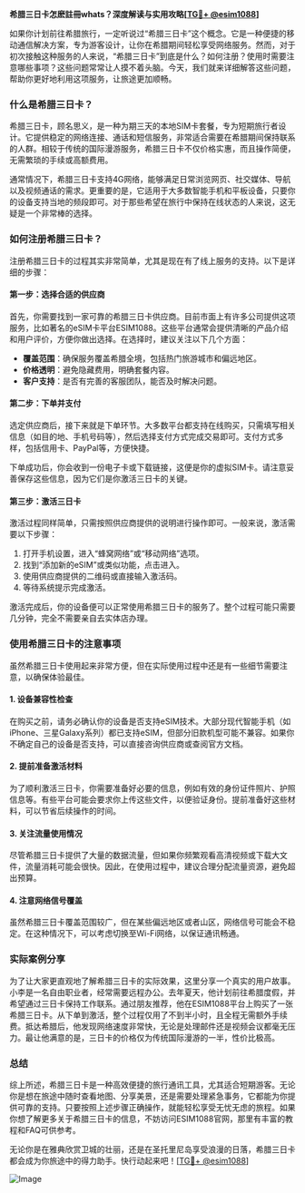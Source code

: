 **希腊三日卡怎麽註冊whats？深度解读与实用攻略[[TG💪+ @esim1088](https://t.me/s/esim1088)]**

如果你计划前往希腊旅行，一定听说过“希腊三日卡”这个概念。它是一种便捷的移动通信解决方案，专为游客设计，让你在希腊期间轻松享受网络服务。然而，对于初次接触这种服务的人来说，“希腊三日卡”到底是什么？如何注册？使用时需要注意哪些事项？这些问题常常让人摸不着头脑。今天，我们就来详细解答这些问题，帮助你更好地利用这项服务，让旅途更加顺畅。

### 什么是希腊三日卡？

希腊三日卡，顾名思义，是一种为期三天的本地SIM卡套餐，专为短期旅行者设计。它提供稳定的网络连接、通话和短信服务，非常适合需要在希腊期间保持联系的人群。相较于传统的国际漫游服务，希腊三日卡不仅价格实惠，而且操作简便，无需繁琐的手续或高额费用。

通常情况下，希腊三日卡支持4G网络，能够满足日常浏览网页、社交媒体、导航以及视频通话的需求。更重要的是，它适用于大多数智能手机和平板设备，只要你的设备支持当地的频段即可。对于那些希望在旅行中保持在线状态的人来说，这无疑是一个非常棒的选择。

### 如何注册希腊三日卡？

注册希腊三日卡的过程其实非常简单，尤其是现在有了线上服务的支持。以下是详细的步骤：

#### 第一步：选择合适的供应商

首先，你需要找到一家可靠的希腊三日卡供应商。目前市面上有许多公司提供这项服务，比如著名的eSIM卡平台ESIM1088。这些平台通常会提供清晰的产品介绍和用户评价，方便你做出选择。在选择时，建议关注以下几个方面：
- **覆盖范围**：确保服务覆盖希腊全境，包括热门旅游城市和偏远地区。
- **价格透明**：避免隐藏费用，明确套餐内容。
- **客户支持**：是否有完善的客服团队，能否及时解决问题。

#### 第二步：下单并支付

选定供应商后，接下来就是下单环节。大多数平台都支持在线购买，只需填写相关信息（如目的地、手机号码等），然后选择支付方式完成交易即可。支付方式多样，包括信用卡、PayPal等，方便快捷。

下单成功后，你会收到一份电子卡或下载链接，这便是你的虚拟SIM卡。请注意妥善保存这些信息，因为它们是你激活三日卡的关键。

#### 第三步：激活三日卡

激活过程同样简单，只需按照供应商提供的说明进行操作即可。一般来说，激活需要以下步骤：
1. 打开手机设置，进入“蜂窝网络”或“移动网络”选项。
2. 找到“添加新的eSIM”或类似功能，点击进入。
3. 使用供应商提供的二维码或直接输入激活码。
4. 等待系统提示完成激活。

激活完成后，你的设备便可以正常使用希腊三日卡的服务了。整个过程可能只需要几分钟，完全不需要亲自去实体店办理。

### 使用希腊三日卡的注意事项

虽然希腊三日卡使用起来非常方便，但在实际使用过程中还是有一些细节需要注意，以确保体验最佳。

#### 1. 设备兼容性检查

在购买之前，请务必确认你的设备是否支持eSIM技术。大部分现代智能手机（如iPhone、三星Galaxy系列）都已支持eSIM，但部分旧款机型可能不兼容。如果你不确定自己的设备是否支持，可以直接咨询供应商或查阅官方文档。

#### 2. 提前准备激活材料

为了顺利激活三日卡，你需要准备好必要的信息，例如有效的身份证件照片、护照信息等。有些平台可能会要求你上传这些文件，以便验证身份。提前准备好这些材料，可以节省后续操作的时间。

#### 3. 关注流量使用情况

尽管希腊三日卡提供了大量的数据流量，但如果你频繁观看高清视频或下载大文件，流量消耗可能会很快。因此，在使用过程中，建议合理分配流量资源，避免超出预算。

#### 4. 注意网络信号覆盖

虽然希腊三日卡覆盖范围较广，但在某些偏远地区或者山区，网络信号可能会不稳定。在这种情况下，可以考虑切换至Wi-Fi网络，以保证通讯畅通。

### 实际案例分享

为了让大家更直观地了解希腊三日卡的实际效果，这里分享一个真实的用户故事。小李是一名自由职业者，经常需要远程办公。去年夏天，他计划前往希腊度假，并希望通过三日卡保持工作联系。通过朋友推荐，他在ESIM1088平台上购买了一张希腊三日卡。从下单到激活，整个过程仅用了不到半小时，且全程无需额外手续费。抵达希腊后，他发现网络速度非常快，无论是处理邮件还是视频会议都毫无压力。最让他满意的是，三日卡的价格仅为传统国际漫游的一半，性价比极高。

### 总结

综上所述，希腊三日卡是一种高效便捷的旅行通讯工具，尤其适合短期游客。无论你是想在旅途中随时查看地图、分享美景，还是需要处理紧急事务，它都能为你提供可靠的支持。只要按照上述步骤正确操作，就能轻松享受无忧无虑的旅程。如果你想了解更多关于希腊三日卡的信息，不妨访问ESIM1088官网，那里有丰富的教程和FAQ可供参考。

无论你是在雅典欣赏卫城的壮丽，还是在圣托里尼岛享受浪漫的日落，希腊三日卡都会成为你旅途中的得力助手。快行动起来吧！[[TG💪+ @esim1088](https://t.me/s/esim1088)]  

![Image](https://i.postimg.cc/4NQfJmqS/Snipaste-2025-05-13-00-14-12.png)